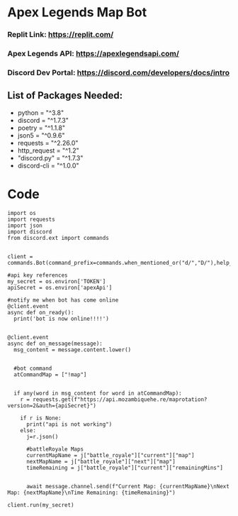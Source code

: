 # Apex Legends Map Bot 

### Replit Link: https://replit.com/
### Apex Legends API: https://apexlegendsapi.com/
### Discord Dev Portal: https://discord.com/developers/docs/intro

## List of Packages Needed:
- python = "^3.8"
- discord = "^1.7.3"
- poetry = "^1.1.8"
- json5 = "^0.9.6"
- requests = "^2.26.0"
- http_request = "^1.2"
- "discord.py" = "^1.7.3"
- discord-cli = "^1.0.0"

# Code
```
import os
import requests
import json
import discord
from discord.ext import commands


client = commands.Bot(command_prefix=commands.when_mentioned_or("d/","D/"),help_command=None)

#api key references 
my_secret = os.environ['TOKEN']
apiSecret = os.environ['apexApi']

#notify me when bot has come online
@client.event
async def on_ready():
  print('bot is now online!!!!')


@client.event 
async def on_message(message):
  msg_content = message.content.lower()


  #bot command
  atCommandMap = ["!map"]


  if any(word in msg_content for word in atCommandMap):
    r = requests.get(f"https://api.mozambiquehe.re/maprotation?version=2&auth={apiSecret}")

    if r is None: 
      print("api is not working")
    else:
      j=r.json()

      #battleRoyale Maps
      currentMapName = j["battle_royale"]["current"]["map"]
      nextMapName = j["battle_royale"]["next"]["map"]
      timeRemaining = j["battle_royale"]["current"]["remainingMins"]


      await message.channel.send(f"Current Map: {currentMapName}\nNext Map: {nextMapName}\nTime Remaining: {timeRemaining}")

client.run(my_secret)
```

